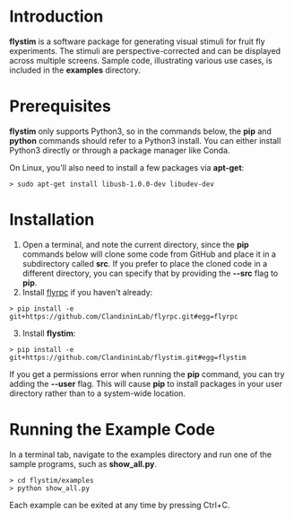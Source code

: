 # Introduction

**flystim** is a software package for generating visual stimuli for fruit fly experiments.  The stimuli are perspective-corrected and can be displayed across multiple screens.  Sample code, illustrating various use cases, is included in the **examples** directory.

# Prerequisites

**flystim** only supports Python3, so in the commands below, the **pip** and **python** commands should refer to a Python3 install.  You can either install Python3 directly or through a package manager like Conda.

On Linux, you'll also need to install a few packages via **apt-get**:
```shell
> sudo apt-get install libusb-1.0.0-dev libudev-dev
```

# Installation

1. Open a terminal, and note the current directory, since the **pip** commands below will clone some code from GitHub and place it in a subdirectory called **src**.  If you prefer to place the cloned code in a different directory, you can specify that by providing the **--src** flag to **pip**.
2. Install [flyrpc](https://github.com/ClandininLab/flyrpc) if you haven't already:
```shell
> pip install -e git+https://github.com/ClandininLab/flyrpc.git#egg=flyrpc
```
3. Install **flystim**:
```shell
> pip install -e git+https://github.com/ClandininLab/flystim.git#egg=flystim
```

If you get a permissions error when running the **pip** command, you can try adding the **--user** flag.  This will cause **pip** to install packages in your user directory rather than to a system-wide location.

# Running the Example Code

In a terminal tab, navigate to the examples directory and run one of the sample programs, such as **show_all.py**.

```shell
> cd flystim/examples
> python show_all.py
```

Each example can be exited at any time by pressing Ctrl+C.
